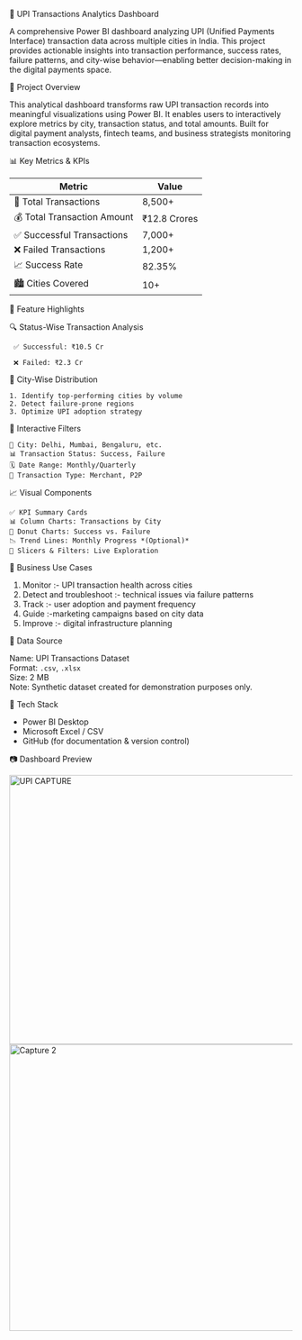 💸 UPI Transactions Analytics Dashboard

A comprehensive Power BI dashboard analyzing UPI (Unified Payments Interface) transaction data across multiple cities in India. This project provides actionable insights into transaction performance, success rates, failure patterns, and city-wise behavior—enabling better decision-making in the digital payments space.



🧾 Project Overview

This analytical dashboard transforms raw UPI transaction records into meaningful visualizations using Power BI. It enables users to interactively explore metrics by city, transaction status, and total amounts. Built for digital payment analysts, fintech teams, and business strategists monitoring transaction ecosystems.


 📊 Key Metrics & KPIs

| Metric                     | Value            |
|---------------------------|------------------|
| 🧾 Total Transactions      | 8,500+           |
| 💰 Total Transaction Amount| ₹12.8 Crores     |
| ✅ Successful Transactions | 7,000+           |
| ❌ Failed Transactions     | 1,200+           |
| 📈 Success Rate            | 82.35%           |
| 🏙️ Cities Covered         | 10+              |


 📍 Feature Highlights

 🔍 Status-Wise Transaction Analysis
 
     ✅ Successful: ₹10.5 Cr 
     
     ❌ Failed: ₹2.3 Cr  

 🌆 City-Wise Distribution
 
    1. Identify top-performing cities by volume  
    2. Detect failure-prone regions  
    3. Optimize UPI adoption strategy



🧩 Interactive Filters

    📍 City: Delhi, Mumbai, Bengaluru, etc.  
    📊 Transaction Status: Success, Failure  
    🗓️ Date Range: Monthly/Quarterly  
    💼 Transaction Type: Merchant, P2P  



 📈 Visual Components

    ✅ KPI Summary Cards  
    📊 Column Charts: Transactions by City  
    🍩 Donut Charts: Success vs. Failure  
    📉 Trend Lines: Monthly Progress *(Optional)*  
    🎯 Slicers & Filters: Live Exploration



💼 Business Use Cases

   1. Monitor :- UPI transaction health across cities  
   2. Detect and troubleshoot :- technical issues via failure patterns  
   3. Track :- user adoption and payment frequency  
   4. Guide :-marketing campaigns based on city data  
   5. Improve :- digital infrastructure planning 



 📂 Data Source

  Name: UPI Transactions Dataset  
  Format: `.csv`, `.xlsx`  
  Size: 2 MB  
  Note: Synthetic dataset created for demonstration purposes only.



 🧠 Tech Stack

- Power BI Desktop  
- Microsoft Excel / CSV  
- GitHub (for documentation & version control)


 📷 Dashboard Preview

<img width="868" height="478" alt="UPI CAPTURE" src="https://github.com/user-attachments/assets/b98568ac-3d6a-4222-bfa1-071b921c58cd" />

<img width="905" height="509" alt="Capture    2" src="https://github.com/user-attachments/assets/f2caac83-6a3d-4bc7-8d64-f41e338f9032" />

